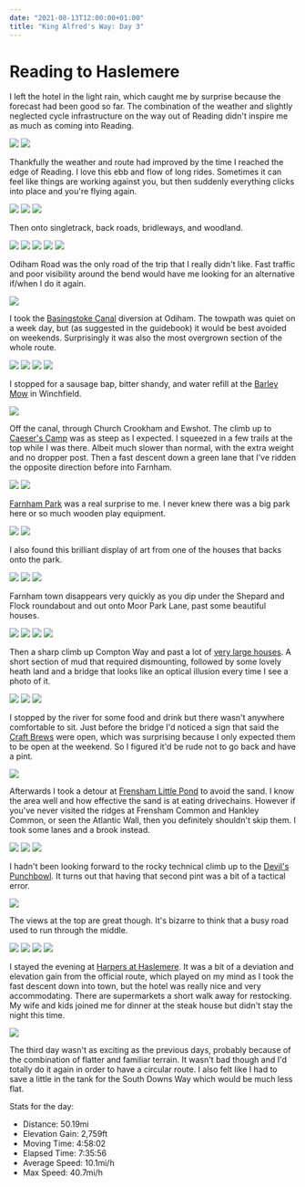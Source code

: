 ```yaml
---
date: "2021-08-13T12:00:00+01:00"
title: "King Alfred's Way: Day 3"
---
```


# Reading to Haslemere

I left the hotel in the light rain, which caught me by surprise because the forecast had been good so far. The combination of the weather and slightly neglected cycle infrastructure on the way out of Reading didn't inspire me as much as coming into Reading.

![](/images/kaw3-reading-path.jpg)
![](/images/kaw3-reading-tunnel.jpg)

Thankfully the weather and route had improved by the time I reached the edge of Reading. I love this ebb and flow of long rides. Sometimes it can feel like things are working against you, but then suddenly everything clicks into place and you're flying again.

![](/images/kaw3-green-park-path.jpg)
![](/images/kaw3-green-park-lake.jpg)
![](/images/kaw3-m4-crossing.jpg)

Then onto singletrack, back roads, bridleways, and woodland.

![](/images/kaw3-a33-path.jpg)
![](/images/kaw3-ford.jpg)
![](/images/kaw3-bramshill-plantation.jpg)
![](/images/kaw3-bramshill-house.jpg)
![](/images/kaw3-heath-sign.jpg)

Odiham Road was the only road of the trip that I really didn't like. Fast traffic and poor visibility around the bend would have me looking for an alternative if/when I do it again.

![](/images/kaw3-train.jpg)

I took the [Basingstoke Canal](https://basingstoke-canal.org.uk/) diversion at Odiham. The towpath was quiet on a week day, but (as suggested in the guidebook) it would be best avoided on weekends. Surprisingly it was also the most overgrown section of the whole route.

![](/images/kaw3-odiham.jpg)
![](/images/kaw3-dogmersfield-park.jpg)
![](/images/kaw3-canal-trees.jpg)
![](/images/kaw3-pillbox.jpg)

I stopped for a sausage bap, bitter shandy, and water refill at the [Barley Mow](https://www.barley-mow.com/) in Winchfield.

![](/images/kaw3-barley-mow.jpg)

Off the canal, through Church Crookham and Ewshot. The climb up to [Caeser's Camp](https://en.wikipedia.org/wiki/Caesar%27s_Camp,_Rushmoor_and_Waverley) was as steep as I expected. I squeezed in a few trails at the top while I was there. Albeit much slower than normal, with the extra weight and no dropper post. Then a fast descent down a green lane that I've ridden the opposite direction before into Farnham.

![](/images/kaw3-church-crookham.jpg)
![](/images/kaw3-farnham.jpg)

[Farnham Park](https://www.waverley.gov.uk/Services/Parks-leisure-and-things-to-do/Parks-countryside-and-green-spaces/Parks-and-countryside-in-Waverley/Farnham-Park) was a real surprise to me. I never knew there was a big park here or so much wooden play equipment.

![](/images/kaw3-farnham-park1.jpg)
![](/images/kaw3-farnham-park2.jpg)

I also found this brilliant display of art from one of the houses that backs onto the park.

![](/images/kaw3-crossbone-alley1.jpg)
![](/images/kaw3-crossbone-alley2.jpg)
![](/images/kaw3-crossbone-alley3.jpg)

Farnham town disappears very quickly as you dip under the Shepard and Flock roundabout and out onto Moor Park Lane, past some beautiful houses.

![](/images/kaw3-shepard-and-flock.jpg)
![](/images/kaw3-moor-park-lane1.jpg)
![](/images/kaw3-moor-park-lane2.jpg)
![](/images/kaw3-moor-park-pond.jpg)

Then a sharp climb up Compton Way and past a lot of [very large houses](https://www.rightmove.co.uk/house-prices/gu10/compton-way.html). A short section of mud that required dismounting, followed by some lovely heath land and a bridge that looks like an optical illusion every time I see a photo of it.

![](/images/kaw3-mud.jpg)
![](/images/kaw3-heath.jpg)
![](/images/kaw3-bridge.jpg)

I stopped by the river for some food and drink but there wasn't anywhere comfortable to sit. Just before the bridge I'd noticed a sign that said the [Craft Brews](https://www.craftbrews.uk/) were open, which was surprising because I only expected them to be open at the weekend. So I figured it'd be rude not to go back and have a pint.

![](/images/kaw3-craft-brews.jpg)

Afterwards I took a detour at [Frensham Little Pond](https://www.nationaltrust.org.uk/frensham-little-pond) to avoid the sand. I know the area well and how effective the sand is at eating drivechains. However if you've never visited the ridges at Frensham Common and Hankley Common, or seen the Atlantic Wall, then you definitely shouldn't skip them. I took some lanes and a brook instead.

![](/images/kaw3-covered-lane.jpg)
![](/images/kaw3-willow-pond.jpg)
![](/images/kaw3-brook.jpg)

I hadn't been looking forward to the rocky technical climb up to the [Devil's Punchbowl](https://www.nationaltrust.org.uk/hindhead-commons-and-the-devils-punch-bowl). It turns out that having that second pint was a bit of a tactical error.

![](/images/kaw3-punchbowl-climb.jpg)

The views at the top are great though. It's bizarre to think that a busy road used to run through the middle.

![](/images/kaw3-punchbowl-heather.jpg)
![](/images/kaw3-punchbowl-bench.jpg)
![](/images/kaw3-sailors-stone.jpg)
![](/images/kaw3-punchbowl-bike.jpg)

I stayed the evening at [Harpers at Haslemere](https://harpers-haslemere.co.uk/). It was a bit of a deviation and elevation gain from the official route, which played on my mind as I took the fast descent down into town, but the hotel was really nice and very accommodating. There are supermarkets a short walk away for restocking. My wife and kids joined me for dinner at the steak house but didn't stay the night this time.

![](/images/kaw3-hotel.jpg)

The third day wasn't as exciting as the previous days, probably because of the combination of flatter and familiar terrain. It wasn't bad though and I'd totally do it again in order to have a circular route. I also felt like I had to save a little in the tank for the South Downs Way which would be much less flat.

Stats for the day:

- Distance: 50.19mi
- Elevation Gain: 2,759ft
- Moving Time: 4:58:02
- Elapsed Time: 7:35:56
- Average Speed: 10.1mi/h
- Max Speed: 40.7mi/h
